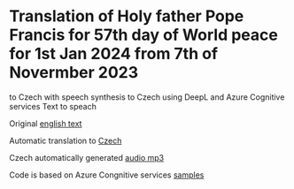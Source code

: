 # Translation of Holy father Pope Francis for 57th day of World peace for 1st Jan 2024 from 7th of Novermber 2023
to Czech with speech synthesis to Czech using DeepL and Azure Cognitive services Text to speach


Original [english text](https://www.vatican.va/content/francesco/en/messages/peace/documents/20231208-messaggio-57giornatamondiale-pace2024.html)

Automatic translation to [Czech](aiandpeace_cz.txt)

Czech automatically generated [audio mp3](aiandpeace/audio.mp3)


Code is based on Azure Congnitive services [samples](https://github.com/Azure-Samples/cognitive-services-speech-sdk)

